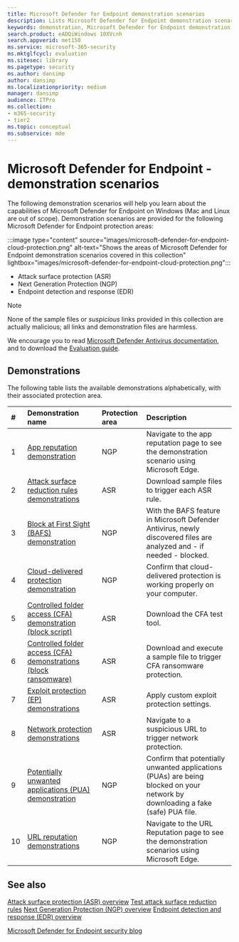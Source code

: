 ```yaml
---
title: Microsoft Defender for Endpoint demonstration scenarios
description: Lists Microsoft Defender for Endpoint demonstration scenarios that you can run.
keywords: demonstration, Microsoft Defender for Endpoint demonstration, anti-Malware demonstration, Cloud-delivered protection, Block at First Sight (BAFS), Potentially unwanted applications (PUA)s, Microsoft security intelligence VDI, VDI security, Attack Surface Reduction (ASR) rules demonstration, Controlled folder access demonstration, Exploit Protection, Network Protection, Microsoft Defender SmartScreen, edge SmartScreen, 
search.product: eADQiWindows 10XVcnh
search.appverid: met150
ms.service: microsoft-365-security
ms.mktglfcycl: evaluation
ms.sitesec: library
ms.pagetype: security
ms.author: dansimp
author: dansimp
ms.localizationpriority: medium
manager: dansimp
audience: ITPro
ms.collection: 
- m365-security
- tier2
ms.topic: conceptual
ms.subservice: mde
---
```


<!--- v-jweston resumes authorship and ms.authorship appx April-May 2023 ---> 

# Microsoft Defender for Endpoint - demonstration scenarios

The following demonstration scenarios will help you learn about the capabilities of Microsoft Defender for Endpoint on Windows (Mac and Linux are out of scope). Demonstration scenarios are provided for the following Microsoft Defender for Endpoint protection areas:

:::image type="content" source="images/microsoft-defender-for-endpoint-cloud-protection.png" alt-text="Shows the areas of Microsoft Defender for Endpoint demonstration scenarios covered in this collection" lightbox="images/microsoft-defender-for-endpoint-cloud-protection.png":::

- Attack surface protection (ASR)
- Next Generation Protection (NGP)
- Endpoint detection and response (EDR)

> [!NOTE]
> None of the sample files or _suspicious_ links provided in this collection are actually malicious; all links and demonstration files are harmless.
>
> We encourage you to read [Microsoft Defender Antivirus documentation](next-generation-protection.md), and to download the [Evaluation guide](evaluate-microsoft-defender-antivirus.md).

## Demonstrations

The following table lists the available demonstrations alphabetically, with their associated protection area.

| # | Demonstration name | Protection area | Description |
|:--|:---|:---|:---|
| 1 | [App reputation demonstration](defender-endpoint-demonstration-app-reputation.md) | NGP | Navigate to the app reputation page to see the demonstration scenario using Microsoft Edge. |
| 2 | [Attack surface reduction rules demonstrations](defender-endpoint-demonstration-attack-surface-reduction-rules.md) | ASR | Download sample files to trigger each ASR rule. |
| 3 | [Block at First Sight (BAFS) demonstration](defender-endpoint-demonstration-block-at-first-sight-bafs.md) | NGP | With the BAFS feature in Microsoft Defender Antivirus, newly discovered files are analyzed and - if needed - blocked. |
| 4 | [Cloud-delivered protection demonstration](defender-endpoint-demonstration-cloud-delivered-protection.md) | NGP |  Confirm that cloud-delivered protection is working properly on your computer. |
| 5 | [Controlled folder access (CFA) demonstration (block script)](defender-endpoint-demonstration-controlled-folder-access-test-tool.md) | ASR | Download the CFA test tool. |
| 6 | [Controlled folder access (CFA) demonstrations (block ransomware)](defender-endpoint-demonstration-controlled-folder-access.md) | ASR | Download and execute a sample file to trigger CFA ransomware protection. |
| 7 | [Exploit protection (EP) demonstrations](defender-endpoint-demonstration-exploit-protection.md) | ASR | Apply custom exploit protection settings. |
| 8 | [Network protection demonstrations](defender-endpoint-demonstration-network-protection.md) | ASR | Navigate to a suspicious URL to trigger network protection. |
| 9 | [Potentially unwanted applications (PUA) demonstration](defender-endpoint-demonstration-potentially-unwanted-applications.md) | NGP | Confirm that potentially unwanted applications (PUAs) are being blocked on your network by downloading a fake (safe) PUA file. |
| 10 | [URL reputation demonstrations](defender-endpoint-demonstration-smartscreen-url-reputation.md) | NGP | Navigate to the URL Reputation page to see the demonstration scenarios using Microsoft Edge. |

## See also

[Attack surface protection \(ASR\) overview](overview-attack-surface-reduction.md)
[Test attack surface reduction rules](attack-surface-reduction-rules-deployment-test.md)
[Next Generation Protection \(NGP\) overview](next-generation-protection.md)
[Endpoint detection and response \(EDR\) overview](overview-endpoint-detection-response.md)

[Microsoft Defender for Endpoint security blog](https://www.microsoft.com/security/blog/microsoft-defender-for-endpoint/)
